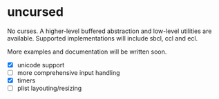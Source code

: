 # uncursed

No curses.
A higher-level buffered abstraction and low-level utilities are available. Supported implementations will include sbcl, ccl and ecl.

More examples and documentation will be written soon.

- [x] unicode support
- [ ] more comprehensive input handling
- [x] timers
- [ ] plist layouting/resizing
